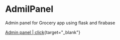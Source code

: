 # AdmilPanel
Admin panel for Grocery app using flask and firabase

[Admin panel | click](https://groceryapp343.herokuapp.com/){target="_blank"}
